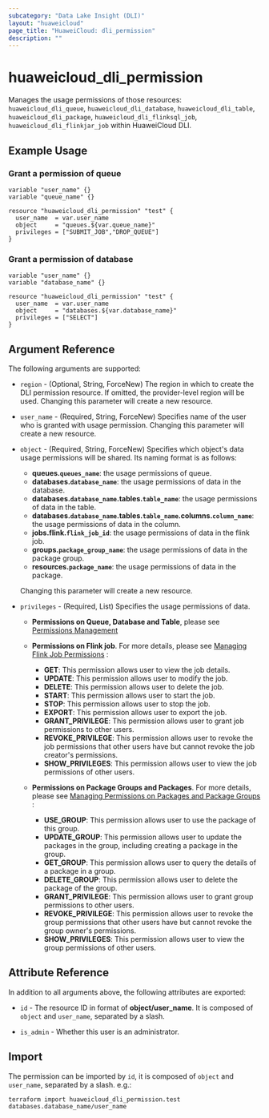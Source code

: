 ```yaml
---
subcategory: "Data Lake Insight (DLI)"
layout: "huaweicloud"
page_title: "HuaweiCloud: dli_permission"
description: ""
---
```


# huaweicloud_dli_permission

Manages the usage permissions of those resources: `huaweicloud_dli_queue`, `huaweicloud_dli_database`,
 `huaweicloud_dli_table`, `huaweicloud_dli_package`, `huaweicloud_dli_flinksql_job`, `huaweicloud_dli_flinkjar_job`
  within HuaweiCloud DLI.

## Example Usage

### Grant a permission of queue

```hcl
variable "user_name" {}
variable "queue_name" {}

resource "huaweicloud_dli_permission" "test" {
  user_name  = var.user_name
  object     = "queues.${var.queue_name}"
  privileges = ["SUBMIT_JOB","DROP_QUEUE"]
}
```

### Grant a permission of database

```hcl
variable "user_name" {}
variable "database_name" {}

resource "huaweicloud_dli_permission" "test" {
  user_name  = var.user_name
  object     = "databases.${var.database_name}"
  privileges = ["SELECT"]
}
```

## Argument Reference

The following arguments are supported:

* `region` - (Optional, String, ForceNew) The region in which to create the DLI permission resource. If omitted, the
  provider-level region will be used. Changing this parameter will create a new resource.

* `user_name` - (Required, String, ForceNew) Specifies name of the user who is granted with usage permission.
 Changing this parameter will create a new resource.

* `object` - (Required, String, ForceNew) Specifies which object's data usage permissions will be shared.
  Its naming format is as follows:
  + **queues.`queues_name`**: the usage permissions of queue.
  + **databases.`database_name`**: the usage permissions of data in the database.
  + **databases.`database_name`.tables.`table_name`**: the usage permissions of data in the table.
  + **databases.`database_name`.tables.`table_name`.columns.`column_name`**: the usage permissions of data in the column.
  + **jobs.flink.`flink_job_id`**: the usage permissions of data in the flink job.
  + **groups.`package_group_name`**: the usage permissions of data in the package group.
  + **resources.`package_name`**: the usage permissions of data in the package.

  Changing this parameter will create a new resource.

* `privileges` - (Required, List) Specifies the usage permissions of data.
  + **Permissions on Queue, Database and Table**,
   please see [Permissions Management](https://support.huaweicloud.com/intl/en-us/productdesc-dli/dli_07_0006.html)

  + **Permissions on Flink job**. For more details, please see
  [Managing Flink Job Permissions](https://support.huaweicloud.com/intl/en-us/usermanual-dli/dli_01_0479.html) :
      * **GET**: This permission allows user to view the job details.
      * **UPDATE**: This permission allows user to modify the job.
      * **DELETE**: This permission allows user to delete the job.
      * **START**: This permission allows user to start the job.
      * **STOP**: This permission allows user to stop the job.
      * **EXPORT**: This permission allows user to export the job.
      * **GRANT_PRIVILEGE**: This permission allows user to grant job permissions to other users.
      * **REVOKE_PRIVILEGE**: This permission allows user to revoke the job permissions that other users have but cannot
      revoke the job creator's permissions.
      * **SHOW_PRIVILEGES**: This permission allows user to view the job permissions of other users.

  + **Permissions on Package Groups and Packages**. For more details, please see [Managing Permissions on Packages and
   Package Groups](https://support.huaweicloud.com/intl/en-us/usermanual-dli/dli_01_0477.html) :
      * **USE_GROUP**: This permission allows user to use the package of this group.
      * **UPDATE_GROUP**: This permission allows user to update the packages in the group, including creating a package
        in the group.
      * **GET_GROUP**: This permission allows user to query the details of a package in a group.
      * **DELETE_GROUP**: This permission allows user to delete the package of the group.
      * **GRANT_PRIVILEGE**: This permission allows user to grant group permissions to other users.
      * **REVOKE_PRIVILEGE**: This permission allows user to revoke the group permissions that other users have but
        cannot revoke the group owner's permissions.
      * **SHOW_PRIVILEGES**: This permission allows user to view the group permissions of other users.

## Attribute Reference

In addition to all arguments above, the following attributes are exported:

* `id` - The resource ID in format of **object/user_name**. It is composed of `object` and `user_name`,
 separated by a slash.

* `is_admin` - Whether this user is an administrator.

## Import

The permission can be imported by `id`, it is composed of `object` and `user_name`, separated by a slash. e.g.:

```
terraform import huaweicloud_dli_permission.test databases.database_name/user_name
```
